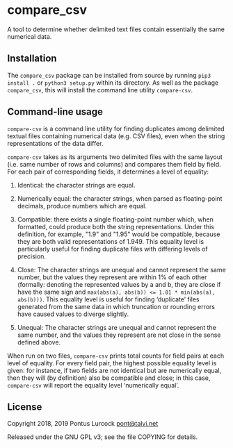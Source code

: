 # compare_csv

A tool to determine whether delimited text files contain essentially the
same numerical data.

## Installation

The `compare_csv` package can be installed from source by running `pip3
install .` or `python3 setup.py` within its directory. As well as the
package `compare_csv`, this will install the command line utility
`compare-csv`.

## Command-line usage

`compare-csv` is a command line utility for finding duplicates among
delimited textual files containing numerical data (e.g. CSV files), even
when the string representations of the data differ.

`compare-csv` takes as its arguments two delimited files with the same
layout (i.e. same number of rows and columns) and compares them field by
field. For each pair of corresponding fields, it determines a level of
equality:

1. Identical: the character strings are equal.

2. Numerically equal: the character strings, when parsed as floating-point
   decimals, produce numbers which are equal.

3. Compatible: there exists a single floating-point number which, when
   formatted, could produce both the string representations. Under this
   definition, for example, "1.9" and "1.95" would be compatible, because
   they are both valid representations of 1.949. This equality level is
   particularly useful for finding duplicate files with differing levels
   of precision.

4. Close: The character strings are unequal and cannot represent the same
   number, but the values they represent are within 1% of each other
   (formally: denoting the represented values by a and b, they are close
   if have the same sign and `max(abs(a), abs(b)) <= 1.01 * min(abs(a),
   abs(b)))`. This equality level is useful for finding ‘duplicate’ files
   generated from the same data in which truncation or rounding errors
   have caused values to diverge slightly.

5. Unequal: The character strings are unequal and cannot represent
   the same number, and the values they represent are not close in the sense
   defined above.

When run on two files, `compare-csv` prints total counts for field pairs
at each level of equality. For every field pair, the highest possible
equality level is given: for instance, if two fields are not identical but
are numerically equal, then they will (by definition) also be compatible
and close; in this case, `compare-csv` will report the equality level
‘numerically equal’.

## License

Copyright 2018, 2019 Pontus Lurcock
pont@talvi.net

Released under the GNU GPL v3; see the file COPYING for details.
